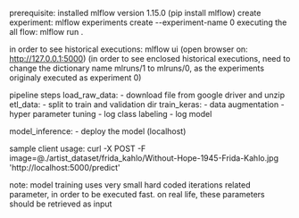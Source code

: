 prerequisite: installed mlflow  version 1.15.0 (pip install mlflow)
create experiment: 
             mlflow experiments create --experiment-name 0
executing the all flow: 
            mlflow run .


in order to see historical executions: 
           mlflow ui (open browser on: http://127.0.0.1:5000)
	   (in order to see enclosed historical executions, need to change the dictionary name mlruns/1 to mlruns/0, as the experiments originaly executed as experiment 0)

pipeline steps
load_raw_data: 
         - download file from google driver and unzip
etl_data: 
         - split to train and validation dir
train_keras: 
		- data augmentation
		- hyper parameter tuning
		- log class labeling
		- log model
		
model_inference: 
		- deploy the model (localhost)
		
sample client usage: curl -X POST -F image=@./artist_dataset/frida_kahlo/Without-Hope-1945-Frida-Kahlo.jpg 'http://localhost:5000/predict'

		
note: model training uses very small hard coded iterations related parameter, in order to be executed fast.
on real life, these parameters should be retrieved as input 


